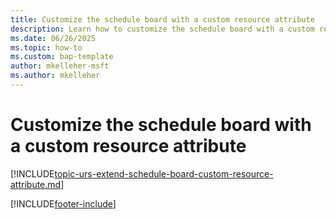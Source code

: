 ```yaml
---
title: Customize the schedule board with a custom resource attribute
description: Learn how to customize the schedule board with a custom resource attribute in Dynamics 365 Field Service.
ms.date: 06/26/2025
ms.topic: how-to
ms.custom: bap-template
author: mkelleher-msft
ms.author: mkelleher
---
```


# Customize the schedule board with a custom resource attribute

[!INCLUDE[topic-urs-extend-schedule-board-custom-resource-attribute.md](../shared/urs/extend-schedule-board-custom-resource-attribute.md)]

[!INCLUDE[footer-include](../includes/footer-banner.md)]
